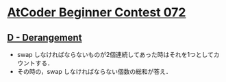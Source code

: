 # [AtCoder Beginner Contest 072](https://atcoder.jp/contests/abc072/tasks)

## [D - Derangement](https://atcoder.jp/contests/abc072/tasks/arc082_b)
- swap しなければならないものが2個連続してあった時はそれを1つとしてカウントする．
- その時の，swap しなければならない個数の総和が答え．

